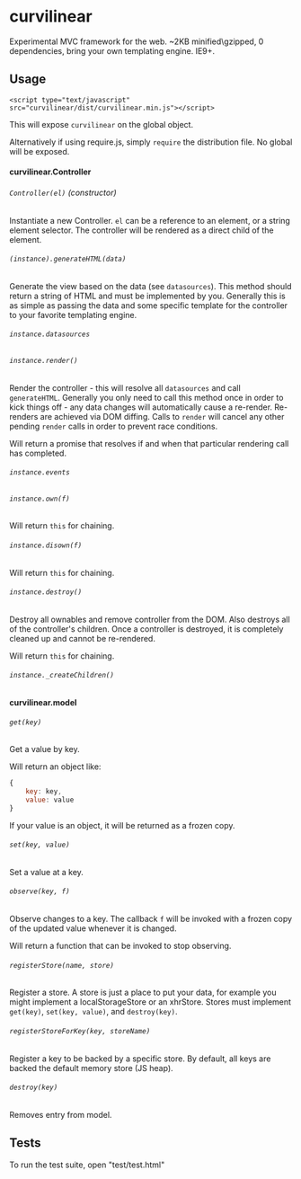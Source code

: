 # curvilinear
Experimental MVC framework for the web.  ~2KB minified\gzipped, 0 dependencies, bring your own templating engine.  IE9+.

## Usage

`<script type="text/javascript" src="curvilinear/dist/curvilinear.min.js"></script>`

This will expose `curvilinear` on the global object.

Alternatively if using require.js, simply `require` the distribution file.  No global will be exposed.

#### curvilinear.Controller

###### `Controller(el)` (constructor)

Instantiate a new Controller.  `el` can be a reference to an element, or a string element selector.  The controller will be rendered as a direct child of the element.

###### `(instance).generateHTML(data)`

Generate the view based on the data (see `datasources`).  This method should return a string of HTML and must be implemented by you.  Generally this is as simple as passing the data and some specific template for the controller to your favorite templating engine.

###### `instance.datasources`

###### `instance.render()`

Render the controller - this will resolve all `datasources` and call `generateHTML`.  Generally you only need to call this method once in order to kick things off - any data changes will automatically cause a re-render.  Re-renders are achieved via DOM diffing.  Calls to `render` will cancel any other pending `render` calls in order to prevent race conditions.

Will return a promise that resolves if and when that particular rendering call has completed.

###### `instance.events`

###### `instance.own(f)`

Will return `this` for chaining.

###### `instance.disown(f)`

Will return `this` for chaining.

###### `instance.destroy()`

Destroy all ownables and remove controller from the DOM.  Also destroys all of the controller's children.  Once a controller is destroyed, it is completely cleaned up and cannot be re-rendered.

Will return `this` for chaining.

###### `instance._createChildren()`

#### curvilinear.model

###### `get(key)`

Get a value by key.

Will return an object like:

```js
{
    key: key,
    value: value
}
```

If your value is an object, it will be returned as a frozen copy.

###### `set(key, value)`

Set a value at a key.

###### `observe(key, f)`

Observe changes to a key.  The callback `f` will be invoked with a frozen copy of the updated value whenever it is changed.

Will return a function that can be invoked to stop observing.

###### `registerStore(name, store)`

Register a store.  A store is just a place to put your data, for example you might implement a localStorageStore or an xhrStore.  Stores must implement `get(key)`, `set(key, value)`, and `destroy(key)`.

###### `registerStoreForKey(key, storeName)`

Register a key to be backed by a specific store.  By default, all keys are backed the default memory store (JS heap).

###### `destroy(key)`

Removes entry from model.

## Tests

To run the test suite, open "test/test.html"
